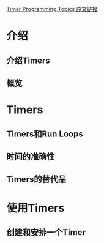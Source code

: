 [Timer Programming Topics 原文链接](https://developer.apple.com/library/content/documentation/Cocoa/Conceptual/Timers/Timers.html#//apple_ref/doc/uid/10000061i)

# 介绍

## 介绍Timers

## 概览

# Timers

## Timers和Run Loops

## 时间的准确性

## Timers的替代品

# 使用Timers

## 创建和安排一个Timer